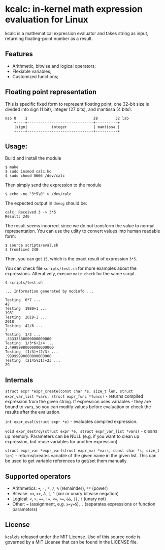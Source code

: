 # kcalc: in-kernel math expression evaluation for Linux

kcalc is a mathematical expression evaluator and takes string as
input, returning floating-point number as a result.

## Features

* Arithmetic, bitwise and logical operators;
* Flexiable variables;
* Customized functions;

## Floating point representation

This is specific fixed form to represent floating point, one 32-bit size
is divided into sign (1 bit), integer (27 bits), and mantissa (4 bits).

```
msb 0    1                              28        32 lsb
    +----+------------------------------+----------+
    |sign|           integer            | mantissa |
    +----+------------------------------+----------+
```

## Usage:

Build and install the module

```shell
$ make
$ sudo insmod calc.ko
$ sudo chmod 0666 /dev/calc
```

Then simply send the expression to the module

```shell
$ echo -ne "3*5\0" > /dev/calc
```

The expected output in `dmesg` should be:

```shell
calc: Received 3 -> 3*5
Result: 240
```

The result seems incorrect since we do not transform the value to normal representation.
You can use the utlity to convert values into human readable form:
```shell
$ source scripts/eval.sh
$ fromfixed 240
```

Then, you can get `15`, which is the exact result of expression `3*5`.

You can check file `scripts/test.sh` for more examples about the expressions. Alteratively,
execue `make check` for the same script.

```shell
$ scripts/test.sh

... Information generated by modinfo ...

Testing  6*7 ...
42
Testing  1980+1 ...
1981
Testing  2019-1 ...
2018
Testing  42/6 ...
7
Testing  1/3 ...
.33333330000000000000
Testing  1/3*6+2/4 ...
2.49999980000000000000
Testing  (1/3)+(2/3) ...
.99999990000000000000
Testing  (2145%31)+23 ...
29
```

## Internals

`struct expr *expr_create(const char *s, size_t len, struct expr_var_list
*vars, struct expr_func *funcs)` - returns compiled expression from the given
string. If expression uses variables - they are bound to `vars`, so you can
modify values before evaluation or check the results after the evaluation.

`int expr_eval(struct expr *e)` - evaluates compiled expression.

`void expr_destroy(struct expr *e, struct expr_var_list *vars)` - cleans up
memory. Parameters can be NULL (e.g. if you want to clean up expression, but
reuse variables for another expression).

`struct expr_var *expr_var(struct expr_var *vars, const char *s, size_t len)` -
returns/creates variable of the given name in the given list. This can be used
to get variable references to get/set them manually.

## Supported operators

* Arithmetics: `+`, `-`, `*`, `/`, `%` (remainder), `**` (power)
* Bitwise: `<<`, `>>`, `&`, `|`, `^` (xor or unary bitwise negation)
* Logical: `<`, `>`, `==`, `!=`, `<=`, `>=`, `&&`, `||`, `!` (unary not)
* Other: `=` (assignment, e.g. `x=y=5`), `,` (separates expressions or function parameters)

## License

`kcalc`is released under the MIT License. Use of this source code is governed by
a MIT License that can be found in the LICENSE file.

